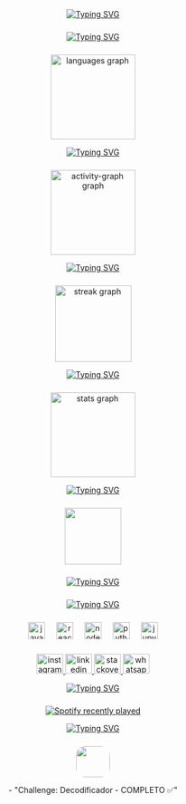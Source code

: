<div align="center">
<a href="https://git.io/typing-svg"><img src="https://readme-typing-svg.demolab.com?font=Montserrat&weight=600&size=22&duration=800&pause=200&color=1F6EE8&center=true&vCenter=true&multiline=true&repeat=false&random=false&width=450&height=100&lines=Gustavo+Mello;Dev+Iniciante%2C+20+anos;Imperatriz%2C+Maranh%C3%A3o" alt="Typing SVG" /></a>

</div>

###  

<div align="center">
  <a href="https://git.io/typing-svg"><img src="https://readme-typing-svg.demolab.com?font=Silkscreen&size=11&pause=1000&color=C7C7C7&center=true&multiline=true&repeat=false&random=true&width=450&height=25&lines=Visão geral" alt="Typing SVG" /></a>
</div>

###

<div align="center">
  <img src="https://github-readme-stats.vercel.app/api/top-langs?username=yo-melloo&locale=pt-br&hide_title=true&layout=compact&card_width=320&langs_count=5&theme=github_dark&hide_border=true" height="150" alt="languages graph"  />

  <br clear="both">
  
  <a href="https://git.io/typing-svg"><img src="https://readme-typing-svg.demolab.com?font=Silkscreen&size=11&pause=1000&color=C7C7C7&center=true&multiline=true&repeat=false&random=true&width=450&height=25&lines=> Linguagens+mais+usadas" alt="Typing SVG" /></a>
  
</div>

###

<div align="center">
  <img src="https://github-readme-activity-graph.vercel.app/graph?username=yo-melloo&radius=15&area=true&hide_border=true&hide_title=true&theme=github-dark&custom_title=Atividade%20Recente" height="150" alt="activity-graph graph"  />
  
  <br clear="both">
  
  <a href="https://git.io/typing-svg"><img src="https://readme-typing-svg.demolab.com?font=Silkscreen&size=11&pause=1000&color=C7C7C7&center=true&multiline=true&repeat=false&random=true&width=450&height=25&lines=> Atividade+recente" alt="Typing SVG" /></a>
</div>

###

<div align="center">
  <img src="https://streak-stats.demolab.com?user=yo-melloo&locale=en&mode=daily&locale=pt-br&hide_title=true&theme=github_dark&hide_border=true&border_radius=15" height="135" alt="streak graph"  />
  
  <br clean="both">
  
  <a href="https://git.io/typing-svg"><img src="https://readme-typing-svg.demolab.com?font=Silkscreen&size=11&pause=1000&color=C7C7C7&center=true&multiline=true&repeat=false&random=true&width=450&height=25&lines=> Sequência" alt="Typing SVG" /></a>
</div>

###

<div align="center">
  <img src="https://github-readme-stats.vercel.app/api?username=yo-melloo&hide_title=true&hide_rank=false&show_icons=true&include_all_commits=true&count_private=true&disable_animations=false&theme=github_dark&locale=pt-br&hide_border=true" height="150" alt="stats graph"  />
  
  <br clean="both">
  
  <a href="https://git.io/typing-svg"><img src="https://readme-typing-svg.demolab.com?font=Silkscreen&size=11&pause=1000&color=C7C7C7&center=true&multiline=true&repeat=false&random=true&width=450&height=25&lines=> Ranking" alt="Typing SVG" /></a>
</div>

###

<div align="center">
  <img align="center" height="100" src="https://cdn.thingiverse.com/renders/80/ca/d8/f9/2c/ee400e5db9967e47aa2639e515786f5e_display_large.jpg"  />
  <br clear=both>

###
  
  <a href="https://git.io/typing-svg"><img src="https://readme-typing-svg.demolab.com?font=Silkscreen&size=11&pause=1000&color=C7C7C7&center=true&multiline=true&repeat=true&random=true&width=450&height=25&lines=Ad+Victoriam!" alt="Typing SVG" /></a>

  ###
  
  <a href="https://git.io/typing-svg"><img src="https://readme-typing-svg.demolab.com?font=Noto+Sans+Korean&weight=600&size=11&duration=1200&pause=100&color=08FF00&center=true&vCenter=true&multiline=true&repeat=false&random=false&width=450&height=110&lines=Aprendi+Python+com+15+anos%2C+e+desenvolvi+um+%22jogo%22+enquanto+;aprendia+usar+a+biblioteca+Androidhelper+(sem+interface+gr%C3%A1fica). ;Atualmente,+no+local+de+trabalho+desenvolvi+automa%C3%A7%C3%A3o+de+algumas+tarefas;que+antes+eram+manuais.;Reviso+meus+estudos%2C+principalmente+com+JavaScript.+Espero+me;incluir,+e+colaborar+com+a+comunidade+do+GithHub." alt="Typing SVG" /></a>

###

<div align="center">
  <img src="https://cdn.simpleicons.org/javascript/F7DF1E" height="30" alt="javascript logo"  />
  <img width="12" />
  <img src="https://cdn.simpleicons.org/react/61DAFB" height="30" alt="react logo"  />
  <img width="12" />
  <img src="https://cdn.simpleicons.org/nodedotjs/339933" height="30" alt="nodejs logo"  />
  <img width="12" />
  <img src="https://cdn.simpleicons.org/python/3776AB" height="30" alt="python logo"  />
  <img width="12" />
  <img src="https://cdn.simpleicons.org/jupyter/F37626" height="30" alt="jupyter logo"  />
</div>

###

<div align="center">
  <a href="https://www.instagram.com/yo.melloo/" target="_blank">
    <img src="https://raw.githubusercontent.com/maurodesouza/profile-readme-generator/master/src/assets/icons/social/instagram/default.svg" width="47" height="35" alt="instagram logo"  />
  </a>
  <a href="https://www.linkedin.com/in/gustavomelo2111/" target="_blank">
    <img src="https://raw.githubusercontent.com/maurodesouza/profile-readme-generator/master/src/assets/icons/social/linkedin/default.svg" width="47" height="35" alt="linkedin logo"  />
  </a>
  <a href="https://stackoverflow.com/users/23407532/gustavo-mello" target="_blank">
    <img src="https://raw.githubusercontent.com/maurodesouza/profile-readme-generator/master/src/assets/icons/social/stackoverflow/default.svg" width="47" height="35" alt="stackoverflow logo"  />
  </a>
  <img src="https://raw.githubusercontent.com/maurodesouza/profile-readme-generator/master/src/assets/icons/social/whatsapp/default.svg" width="47" height="35" alt="whatsapp logo"  />
</div>

<a href="https://git.io/typing-svg"><img src="https://readme-typing-svg.demolab.com?font=Silkscreen&size=11&pause=1000&color=C7C7C7&center=true&multiline=true&repeat=false&random=true&width=450&height=25&lines=> Tecnologias/Contatos" alt="Typing SVG" /></a>

###

<div align="center">
  <a href="https://open.spotify.com/user/31j7nc6bab2vij5y2jgu7ksm7nfm">
    <img src="https://spotify-recently-played-readme.vercel.app/api?user=31j7nc6bab2vij5y2jgu7ksm7nfm&count=1&unique=true" alt="Spotify recently played"  />
  </a>


<a href="https://git.io/typing-svg"><img src="https://readme-typing-svg.demolab.com?font=Silkscreen&size=11&pause=1000&color=C7C7C7&center=true&multiline=true&repeat=false&random=true&width=450&height=25&lines=> Meu gosto musical altamente duvidoso" alt="Typing SVG" /></a>
</div>

</div>

###

<div align="center">
<img src="https://media.licdn.com/dms/image/v2/D4D2DAQGIVafes38bQw/profile-treasury-image-shrink_160_160/profile-treasury-image-shrink_160_160/0/1724471261298?e=1725076800&v=beta&t=iuI3mMWLf5J4ckOwT_2Zk30Mu8tUvElcYUmDHZEk7t4" width="60" height="55" style="border-radius: 16px"/>  
  
<p>- "Challenge: Decodificador - COMPLETO ✅"</p>
</div>
